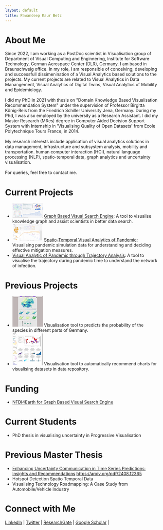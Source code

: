 ```yaml
---
layout: default
title: Pawandeep Kaur Betz
---
```



# About Me

<p> Since 2022, I am working as a PostDoc scientist in Visualisation group of Department of Visual Computing and Enginnering, Institute for Software Technology, German Aerospace Center (DLR), Germany. I am based in Braunschweig office. In my role, I am responsible of conceiving, developing and successfull dissimenination of a Visual Analytics based solutions to the projects. My current projects are related to Visual Analytics in Data Manangement, Visual Analytics of Digital Twins, Visual Analytics of Mobility and Epidemiology. 
 <br> <br>
I did my PhD in 2021  with thesis on "Domain Knowledge Based Visualisation Recommendation System" under the supervision of Professor Birgitta König-Reis from the Friedrich Schiller University Jena, Germany. During my Phd, I was also employed by the university as a Research Assistant. I did my Master Research (MRes) degree in Computer Aided Decision Support System with Internship in 'Visualising Quality of Open Datasets' from  Ecole Polytechnique Tours France, in 2014. 
<br><br>
My research interests include application of visual analytics solutions in data management, infrastructure and subsystem analysis, mobility and transportation. human computer interaction (HCI), natural language processing (NLP), spatio-temporal data, graph analytics and uncertainty visualisation.
<br><br>
For queries, feel free to contact me.</p>

# Current Projects
 - ![image](vesa_thumb.png) [Graph Based Visual Search Engine](https://vesa.webapps.nfdi4earth.de/): A tool to visualise knowledge graph and assist scientists in better data search.
 - ![image](esid_thumb.png) [Spatio-Temporal Visual Analytics of Pandemic](https://www.dlr.de/de/sc/forschung-transfer/projekte/loki-pandemoics): Visualising pandemic simulation data for understanding and deciding effective mitigation measures.
 - [Visual Analytic of Pandemic through Trajectory Analysis](https://www.dlr.de/de/sc/forschung-transfer/projekte/pandemos): A tool to visualise the trajectory during pandemic time to understand the network of infection.

# Previous Projects
  - ![image](sMon_thumb.png) Visualisation tool to predicts the probability of the species in different parts of Germany.
  - ![image](visrec_thumb.png) Visualisation tool to automatically recommend charts for visualising datasets in data repository.
# Funding
  - [NFDI4Earth for Graph Based Visual Search Engine](https://www.nfdi4earth.de/2participate/pilots)

# Current Students    
  - PhD thesis in visualising uncertainty in Progressive Visualisation

# Previous Master Thesis
  - [Enhancing Uncertainty Communication in Time Series Predictions: Insights and Recommendations](https://arxiv.org/pdf/2408.12365) https://arxiv.org/pdf/2408.12365
  - Hotspot Detection Spatio Temporal Data
  - Visualising Technology Roadmapping: A Case Study from Automobile/Vehicle Industry

    
# Connect with Me
<a href="https://www.linkedin.com/in/pawandeep-kaur-betz-ph-d-30167a18/" target="_blank"><i class="fab fa-linkedin"></i> LinkedIn</a> |
<a href="https://x.com/littlepawan" target="_blank"><i class="fab fa-twitter"></i> Twitter</a> |
<a href="https://www.researchgate.net/profile/Pawandeep-Kaur-24" target="_blank"><i class="fab fa-researchgate"></i> ResearchGate</a> |
<a href="https://scholar.google.com/citations?user=F72WAVkAAAAJ&hl=en" target="_blank"><i class="fab fa-twitter"></i> Google Scholar</a> |

    
     
